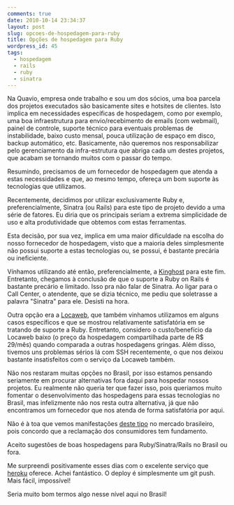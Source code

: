 ```yaml
---
comments: true
date: 2010-10-14 23:34:37
layout: post
slug: opcoes-de-hospedagem-para-ruby
title: Opções de hospedagem para Ruby
wordpress_id: 45
tags:
  - hospedagem
  - rails
  - ruby
  - sinatra
---
```


Na Quavio, empresa onde trabalho e sou um dos sócios, uma boa parcela dos projetos executados são basicamente sites e hotsites de clientes. Isto implica em necessidades específicas de hospedagem, como por exemplo, uma boa infraestrutura para envio/recebimento de emails (com webmail), painel de controle, suporte técnico para eventuais problemas de instabilidade, baixo custo mensal, pouca utilização de espaço em disco, backup automático, etc. Basicamente, não queremos nos responsabilizar pelo gerenciamento da infra-estrutura que abriga cada um destes projetos, que acabam se tornando muitos com o passar do tempo.

Resumindo, precisamos de um fornecedor de hospedagem que atenda a estas necessidades e que, ao mesmo tempo, ofereça um bom suporte às tecnologias que utilizamos.

Recentemente, decidimos por utilizar exclusivamente Ruby e, preferencialmente, Sinatra (ou Rails) para este tipo de projeto devido a uma série de fatores. Eu diria que os principais seriam a extrema simplicidade de uso e alta produtividade que obtemos com estas ferramentas.

Esta decisão, por sua vez, implica em uma maior dificuldade na escolha do nosso fornecedor de hospedagem, visto que a maioria deles simplesmente não possui suporte a estas tecnologias ou, se possui, é bastante precária ou ineficiente.

Vínhamos utilizando até então, preferencialmente, a [Kinghost](http://www.kinghost.com.br) para este fim. Entretanto, chegamos à conclusão de que o suporte a Ruby on Rails é bastante precário e limitado. Isso pra não falar de Sinatra. Ao ligar para o Call Center, o atendente, que se dizia técnico, me pediu que soletrasse a palavra "Sinatra" para ele. Desisti na hora.

Outra opção era a [Locaweb](http://www.kinghost.com.br), que também vinhamos utilizamos em alguns casos específicos e que se mostrou relativamente satisfatória em se tratando de suporte a Ruby. Entretanto, considero o custo/benefício da Locaweb baixo (o preço da hospedagem compartilhada parte de R$ 29/mês) quando comparada a outras hospedagens gringas. Além disso, tivemos uns problemas sérios lá com SSH recentemente, o que nos deixou bastante insatisfeitos com o serviço da Locaweb também.

Não nos restaram muitas opções no Brasil, por isso estamos pensando seriamente em procurar alternativas fora daqui para hospedar nossos projetos. Eu realmente não queria ter que fazer isso, pois queriamos muito fomentar o desenvolvimento das hospedagens para essas tecnologias no Brasil, mas infelizmente não nos resta outra alternativa, já que não encontramos um fornecedor que nos atenda de forma satisfatória por aqui.

Não é à toa que vemos manifestações [deste tipo](http://blog.kinghost.com.br/2010/09/empresas-de-hospedagem-de-sites-divulgam-esclarecimento/) no mercado brasileiro, pois concordo que a reclamação dos consumidores tem fundamento.

Aceito sugestões de boas hospedagens para Ruby/Sinatra/Rails no Brasil ou fora.

Me surpreendi positivamente esses dias com o excelente serviço que [heroku](http://heroku.com) oferece. Achei fantástico. O deploy é simplesmente um git push. Mais fácil, impossível!

Seria muito bom termos algo nesse nível aqui no Brasil!
